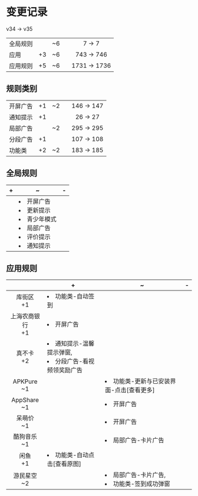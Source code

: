 # 变更记录

v34 -> v35

||||||
|-|:-:|:-:|:-:|:-:|
|全局规则||~6||7 -> 7|
|应用|+3|~6||743 -> 746|
|应用规则|+5|~6||1731 -> 1736|

## 规则类别

||||||
|-|:-:|:-:|:-:|:-:|
|开屏广告|+1|~2||146 -> 147|
|通知提示|+1|||26 -> 27|
|局部广告||~2||295 -> 295|
|分段广告|+1|||107 -> 108|
|功能类|+2|~2||183 -> 185|

## 全局规则

|+|~|-|
|-|-|-|
||<li>开屏广告<li>更新提示<li>青少年模式<li>局部广告<li>评价提示<li>通知提示||

## 应用规则

||+|~|-|
|:-:|-|-|-|
|库街区<br>+1|<li>功能类-自动签到|||
|上海农商银行<br>+1|<li>开屏广告|||
|真不卡<br>+2|<li>通知提示-温馨提示弹窗,<li>分段广告-看视频领奖励广告|||
|APKPure<br>~1||<li>功能类-更新与已安装界面-点击[查看更多]||
|AppShare<br>~1||<li>开屏广告||
|呆萌价<br>~1||<li>开屏广告||
|酷狗音乐<br>~1||<li>局部广告-卡片广告||
|闲鱼<br>+1|<li>功能类-自动点击[查看原图]|||
|游民星空<br>~2||<li>局部广告-卡片广告,<li>功能类-签到成功弹窗||
